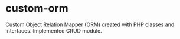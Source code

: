 # custom-orm
Custom Object Relation Mapper (ORM) created with PHP classes and interfaces. Implemented CRUD module. 
